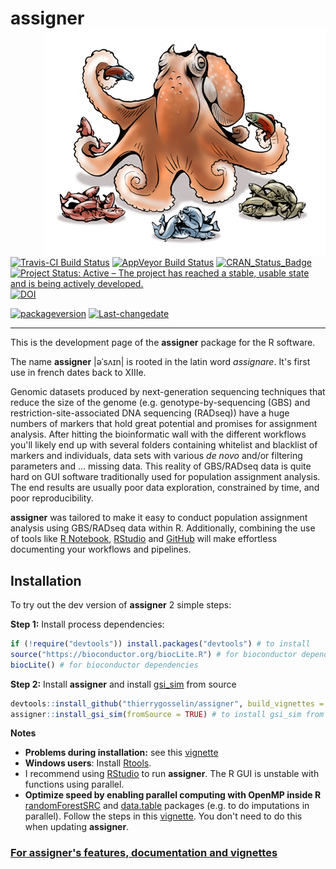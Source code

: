 
<!-- README.md is generated from README.Rmd. Please edit that file -->
assigner<img src="README_assigner_logo.png" align="right"/>
===========================================================

[![Travis-CI Build Status](https://travis-ci.org/thierrygosselin/assigner.svg?branch=master)](https://travis-ci.org/thierrygosselin/assigner) [![AppVeyor Build Status](https://ci.appveyor.com/api/projects/status/github/thierrygosselin/assigner?branch=master&svg=true)](https://ci.appveyor.com/project/thierrygosselin/assigner) [![CRAN\_Status\_Badge](http://www.r-pkg.org/badges/version/assigner)](http://cran.r-project.org/package=assigner) [![Project Status: Active – The project has reached a stable, usable state and is being actively developed.](http://www.repostatus.org/badges/latest/active.svg)](http://www.repostatus.org/#active) [![DOI](https://zenodo.org/badge/14548/thierrygosselin/assigner.svg)](https://zenodo.org/badge/latestdoi/14548/thierrygosselin/assigner)

[![packageversion](https://img.shields.io/badge/Package%20version-0.4.2-orange.svg)](commits/master) [![Last-changedate](https://img.shields.io/badge/last%20change-2017--03--21-brightgreen.svg)](/commits/master)

------------------------------------------------------------------------

This is the development page of the **assigner** package for the R software.

The name **assigner** |əˈsʌɪn| is rooted in the latin word *assignare*. It's first use in french dates back to XIIIe.

Genomic datasets produced by next-generation sequencing techniques that reduce the size of the genome (e.g. genotype-by-sequencing (GBS) and restriction-site-associated DNA sequencing (RADseq)) have a huge numbers of markers that hold great potential and promises for assignment analysis. After hitting the bioinformatic wall with the different workflows you'll likely end up with several folders containing whitelist and blacklist of markers and individuals, data sets with various *de novo* and/or filtering parameters and ... missing data. This reality of GBS/RADseq data is quite hard on GUI software traditionally used for population assignment analysis. The end results are usually poor data exploration, constrained by time, and poor reproducibility.

**assigner** was tailored to make it easy to conduct population assignment analysis using GBS/RADseq data within R. Additionally, combining the use of tools like [R Notebook](http://rmarkdown.rstudio.com/r_notebooks.html), [RStudio](https://www.rstudio.com) and [GitHub](https://github.com) will make effortless documenting your workflows and pipelines.

Installation
------------

To try out the dev version of **assigner** 2 simple steps:

**Step 1:** Install process dependencies:

``` r
if (!require("devtools")) install.packages("devtools") # to install
source("https://bioconductor.org/biocLite.R") # for bioconductor dependencies
biocLite() # for bioconductor dependencies
```

**Step 2:** Install **assigner** and install [gsi\_sim](https://github.com/eriqande/gsi_sim) from source

``` r
devtools::install_github("thierrygosselin/assigner", build_vignettes = TRUE)  # to install WITH vignettes
assigner::install_gsi_sim(fromSource = TRUE) # to install gsi_sim from source
```

**Notes**

-   **Problems during installation:** see this [vignette](https://github.com/thierrygosselin/stackr/blob/master/vignettes/vignette_installation_problems.Rmd)
-   **Windows users**: Install [Rtools](https://cran.r-project.org/bin/windows/Rtools/).
-   I recommend using [RStudio](https://www.rstudio.com/products/rstudio/download/) to run **assigner**. The R GUI is unstable with functions using parallel.
-   **Optimize speed by enabling parallel computing with OpenMP inside R** [randomForestSRC](http://www.ccs.miami.edu/~hishwaran/rfsrc.html) and [data.table](https://github.com/Rdatatable/data.table) packages (e.g. to do imputations in parallel). Follow the steps in this [vignette](https://github.com/thierrygosselin/stackr/blob/master/vignettes/vignette_imputations_parallel.Rmd). You don't need to do this when updating **assigner**.

### [For assigner's features, documentation and vignettes](https://github.com/thierrygosselin/assigner/blob/master/FEATURES.md)
